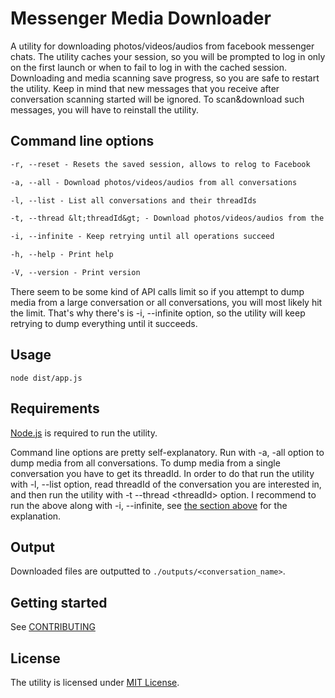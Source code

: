 # Messenger Media Downloader

A utility for downloading photos/videos/audios from facebook messenger chats.
The utility caches your session, so you will be prompted to log in only on the first launch or when to fail to log in with the cached session.
Downloading and media scanning save progress, so you are safe to restart the utility. Keep in mind that new messages that you receive after
conversation scanning started will be ignored. To scan&download such messages, you will have to reinstall the utility.

## Command line options

```txt
-r, --reset - Resets the saved session, allows to relog to Facebook

-a, --all - Download photos/videos/audios from all conversations

-l, --list - List all conversations and their threadIds

-t, --thread &lt;threadId&gt; - Download photos/videos/audios from the conversation with given threadID

-i, --infinite - Keep retrying until all operations succeed

-h, --help - Print help

-V, --version - Print version
```

There seem to be some kind of API calls limit so if you attempt to dump media from a large conversation
or all conversations, you will most likely hit the limit. That's why there's is -i, --infinite option, so the utility will keep retrying
to dump everything until it succeeds.

## Usage

`node dist/app.js`

## Requirements

[Node.js](https://nodejs.org/) is required to run the utility.

Command line options are pretty self-explanatory.
Run with -a, -all option to dump media from all conversations.
To dump media from a single conversation you have to get its threadId. In order to do that run the utility with -l, --list option,
read threadId of the conversation you are interested in, and then run the utility with -t --thread &lt;threadId&gt; option.
I recommend to run the above along with -i, --infinite, see [the section above](#infinite_explanation) for the explanation.

## Output

Downloaded files are outputted to `./outputs/<conversation_name>`.

## Getting started

See [CONTRIBUTING](CONTRIBUTING.md)

## License

The utility is licensed under [MIT License](./LICENSE).
